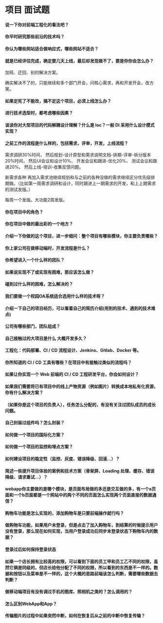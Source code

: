 # 项目 面试题

#### 说一下你对前端工程化的看法吧？



#### 你平时研究那些前沿的技术吗？



#### 你认为哪些网站适合做响应式，哪些网站不适合？



#### 就是已经评估完成，确定要几天上线，最后却发现做不了，要是你你会怎么办？

加班、迂回、别的解决方案。

确实解决不了的，只能继续和多个部门开会，问核心需求，再和开发开会，改方案。



#### 如果定死了不能改，搞不定这个项目，必须上线怎么办？



#### 进行技术选型时，都考虑哪些因素？



#### 谈谈你对大型项目的代码解耦设计理解？什么是 Ioc？一般 DI 采用什么设计模式实现？



#### 之前工作的流程是什么样的，包括需求，评审，开发，上线流程？

需求调研30%时间，
然后规划-设计原型和需求说明文档-排期-评审-拆分版本20%时间，
然后UI会议和设计10%、
开发会议和跟进-优化20%、
测试会议和跟进20%。
然后上线-培训-收集反馈问题。

新需求各种 再加入需求池继续规划和与之前的各种没做的需求继续区分优先级排期做。（比如第一周需求调研和设计，同时跟进上一期需求的开发，和上上期需求的测试发版。）

每周一个发版。大功能2周发版。

#### 你在项目中的角色？



#### 你在项目中做的最出彩的一个地方？



#### 介绍一下你做的这个项目，进一步细问：整个项目有哪些模块，你主要负责哪些？



#### 你上家公司在做移动端时，开发流程是什么？



#### 你希望进入一个什么样的团队？



#### 如果说实现不了或实现有困难，那应该怎么做？



#### 碰到过什么样的困难，怎么解决的？



#### 我们要做一个校园OA系统适合选用什么样的技术呀？



#### 介绍一下自己的项目经历，可以看着自己的简历介绍(用到的技术、遇到的技术难点)



#### 公司有哪些部门，团队组成？



#### 自己接触过的大项目是什么 大概开发多久？



#### 工程化：代码部署、CI / CD 流程设计、Jenkins、Gitlab、Docker 等。



#### 你所知道的 CI / CD 工具有哪些？在项目中有接触过类似的流程吗？



#### 如果让你实现一个 Web 前端的 CI / CD 工程研发平台，你会如何设计？



#### 如果我们需要将已有项目中的线上产物资源（例如图片）转换成本地私有化资源，你有什么解决方案？



#### （如果你是这个项目的负责人），任务怎么分配的，有没有关注过团队成员的成长问题。



#### 自己封装过组件吗？怎么封装？



#### 如何做一个项目的国际化方案？



#### 如何做一个项目的监控和埋点方案？



#### 如何建设项目的稳定性（监控、灰度、错误降级、回滚...）？



#### 简述一些提升项目体验的案例和技术方案（骨架屏、Loading 处理、缓存、错误降级、请求重试...）？



#### webapp你主要做的是哪个模块，是页面布局做的多还是交互做的多，有一个a页面和一个b页面都是一个网站中的两个不同的页面怎么实现两个页面直接的数据通信？



#### 购物车功能是怎么实现的，添加购物车是只要前端操作就行吗？



#### 做购物车功能，如果用户未登录，但是点击了加入购物车，到结算的时候提示用户没有登录，那么现在如何实现，当用户登录成功后同步未登录状态下购物车内的数据？



#### 登录过后如何保持登录状态



#### 如果一个店长拥有比较高的权限，可以看到下面的员工甲和员工乙不同的权限，虽然它俩是同级的，但店长给他分配了不同的权限，所以看到的东西是不一样的。数据和按钮以及菜单是不一样的，这个大概的思路前端该怎么判断，需要哪些数据去判断？



#### 做移动端项目有没有调过手机的图库、照相机之类的？怎么调用的？



#### 怎么区别WebApp和App？



#### 传输图片的过程中如果突然中断，如何在恢复后从之前的中断中恢复传输？